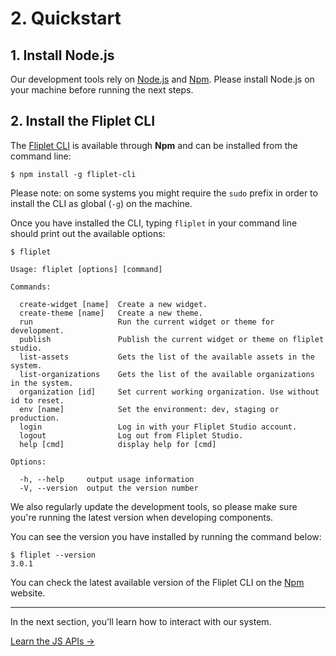# 2. Quickstart

## 1. Install Node.js

Our development tools rely on [Node.js](https://nodejs.org) and [Npm](https://www.npmjs.com). Please install Node.js on your machine before running the next steps.

## 2. Install the Fliplet CLI

The [Fliplet CLI](https://www.npmjs.com/package/fliplet-cli) is available through **Npm** and can be installed from the command line:

```shell
$ npm install -g fliplet-cli
```

Please note: on some systems you might require the `sudo` prefix in order to install the CLI as global (`-g`) on the machine.

Once you have installed the CLI, typing `fliplet` in your command line should print out the available options:

```
$ fliplet

Usage: fliplet [options] [command]

Commands:

  create-widget [name]  Create a new widget.
  create-theme [name]   Create a new theme.
  run                   Run the current widget or theme for development.
  publish               Publish the current widget or theme on fliplet studio.
  list-assets           Gets the list of the available assets in the system.
  list-organizations    Gets the list of the available organizations in the system.
  organization [id]     Set current working organization. Use without id to reset.
  env [name]            Set the environment: dev, staging or production.
  login                 Log in with your Fliplet Studio account.
  logout                Log out from Fliplet Studio.
  help [cmd]            display help for [cmd]

Options:

  -h, --help     output usage information
  -V, --version  output the version number
```

We also regularly update the development tools, so please make sure you're running the latest version when developing components.

You can see the version you have installed by running the command below:

```shell
$ fliplet --version
3.0.1
```

You can check the latest available version of the Fliplet CLI on the [Npm](https://www.npmjs.com/package/fliplet-cli) website.

---

In the next section, you'll learn how to interact with our system.

<a href="JS-APIs.html" class="btn">Learn the JS APIs →</a>